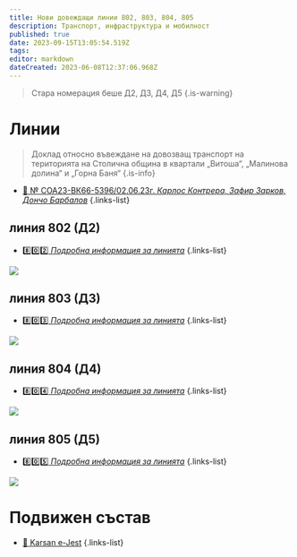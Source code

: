 ```yaml
---
title: Нови довеждащи линии 802, 803, 804, 805
description: Транспорт, инфраструктура и мобилност
published: true
date: 2023-09-15T13:05:54.519Z
tags: 
editor: markdown
dateCreated: 2023-06-08T12:37:06.968Z
---
```


> Стара номерация беше Д2, Д3, Д4, Д5
{.is-warning}


# Линии

> Доклад относно въвеждане на довозващ транспорт на територията на Столична община в квартали „Витоша“, „Малинова долина“ и „Горна Баня“
{.is-info}

- [:memo: № СОА23-ВК66-5396/02.06.23г. *Карлос Контрера, Зафир Зарков, Дончо Барбалов*](https://drive.google.com/file/d/1DYIeZ7c6jGVA4P3cH9-OjkDS1stHL3Ri/view?usp=drive_link)
{.links-list}



## линия 802 (Д2)
- [:eight::zero::two: *Подробна информация за линията*](/bg/public-transport/bus-routes-1968-sega/802)
{.links-list}

<img src="https://drive.google.com/uc?id=1xS3prnbbpwIdpbf7jNe8qxvW3VHa_Z02">


## линия 803 (Д3)
- [:eight::zero::three: *Подробна информация за линията*](/bg/public-transport/bus-routes-1968-sega/803)
{.links-list}

<img src="https://drive.google.com/uc?id=1kgQlspdpYYoFe5FPNwimdErxOu3d7cut">

## линия 804 (Д4)
- [:eight::zero::four: *Подробна информация за линията*](/bg/public-transport/bus-routes-1968-sega/804)
{.links-list}

<img src="https://drive.google.com/uc?id=1zi65mWtgB1UQlbhXpwUnHnY6d1zSZMxf">


## линия 805 (Д5)
- [:eight::zero::five: *Подробна информация за линията*](/bg/public-transport/bus-routes-1968-sega/805)
{.links-list}

<img src="https://drive.google.com/uc?id=1YN0RkxKnwNkwvq8uRYX0xDs413e6is2X">

# Подвижен състав

- [:bus: Karsan e-Jest](/bg/public-transport/fleet-list/2022-Karsan-e-Jest)
{.links-list}
